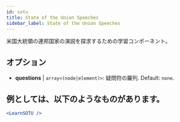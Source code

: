```yaml
---
id: sotu
title: State of the Union Speeches
sidebar_label: State of the Union Speeches
---
```


米国大統領の連邦国家の演説を探求するための学習コンポーネント。

## オプション

* __questions__ | `array<(node|element)>`: 疑問符の羅列. Default: `none`.


## 例としては、以下のようなものがあります。

```jsx live
<LearnSOTU />
```

